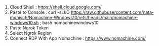 1. Cloud Shiell : https://shell.cloud.google.com/
2. Paste to Console : curl -sLkO https://raw.githubusercontent.com/nata-monisch/Nomachine-Windows10/refs/heads/main/nomachine-windows10.sh ; bash nomachinewindows10
3. Paste Ngrok Token
4. Select Ngrok Region
5. Connect RDP With App Nomachine : https://www.nomachine.com/
